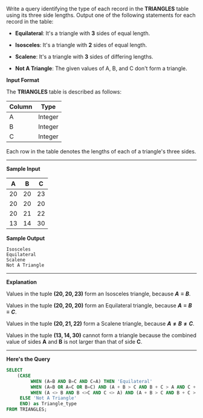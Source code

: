 Write a query identifying the type of each record in the __TRIANGLES__ table using its three side lengths. Output one of the following statements for each record in the table:

- __Equilateral__: It's a triangle with **3** sides of equal length.

- __Isosceles__: It's a triangle with **2** sides of equal length.

- __Scalene__: It's a triangle with **3** sides of differing lengths.

- __Not A Triangle__: The given values of A, B, and C don't form a triangle.
  
__Input Format__

The __TRIANGLES__ table is described as follows:

|Column       | Type                     
|------------ | ---------
|A            | Integer
|B            | Integer
|C            | Integer

Each row in the table denotes the lengths of each of a triangle's three sides.

-------------------------------

__Sample Input__

|A       |B      |C                     
|------- |------ |------
|20      |20     |23
|20      |20     |20
|20      |21     |22
|13      |14     |30

__Sample Output__

```
Isosceles
Equilateral
Scalene
Not A Triangle
```
------------------------------------

__Explanation__

Values in the tuple __$(20, 20, 23)$__ form an Isosceles triangle, because __$`A \equiv B`$__. 

Values in the tuple __$(20, 20, 20)$__ form an Equilateral triangle, because __$`A \equiv B \equiv C`$__.

Values in the tuple __$(20, 21, 22)$__ form a Scalene triangle, because __$`A \neq B \neq C`$__.

Values in the tuple __$(13, 14, 30)$__ cannot form a triangle because the combined value of sides __A__ and __B__ is not larger than that of side __C__.

------------------------------------------

**Here's the Query**
```SQL
SELECT 
    (CASE 
         WHEN (A=B AND B=C AND C=A) THEN 'Equilateral'
         WHEN (A=B OR A=C OR B=C) AND (A + B > C AND B + C > A AND C + A > B) THEN 'Isosceles'
         WHEN (A <> B AND B <>C AND C <> A) AND (A + B > C AND B + C > A AND C + A > B) THEN 'Scalene'
     ELSE 'Not A Triangle'
     END) as Triangle_type
FROM TRIANGLES;
```


